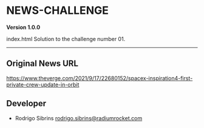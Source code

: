 # NEWS-CHALLENGE

**Version 1.0.0**

index.html
Solution to the challenge number 01.

---

## Original News URL

https://www.theverge.com/2021/9/17/22680152/spacex-inspiration4-first-private-crew-update-in-orbit

## Developer

- Rodrigo Sibrins <rodrigo.sibrins@radiumrocket.com>

